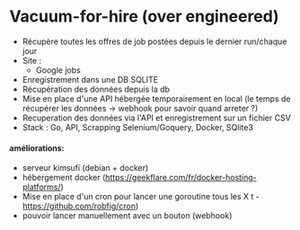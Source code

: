 # Vacuum-for-hire (over engineered)
- Récupère toutes les offres de job postées depuis le dernier run/chaque jour
- Site :
  - Google jobs
- Enregistrement dans une DB SQLITE
- Récupération des données depuis la db
- Mise en place d'une API hébergée temporairement en local (le temps de récupérer les données -> webhook pour savoir quand arreter ?)
- Recuperation des données via l'API et enregistrement sur un fichier CSV
- Stack : Go, API, Scrapping Selenium/Goquery, Docker, SQlite3


#### améliorations:
- serveur kimsufi (debian + docker)
- hébergement docker (https://geekflare.com/fr/docker-hosting-platforms/)
- Mise en place d'un cron pour lancer une goroutine tous les X t - https://github.com/robfig/cron)
- pouvoir lancer manuellement avec un bouton (webhook)